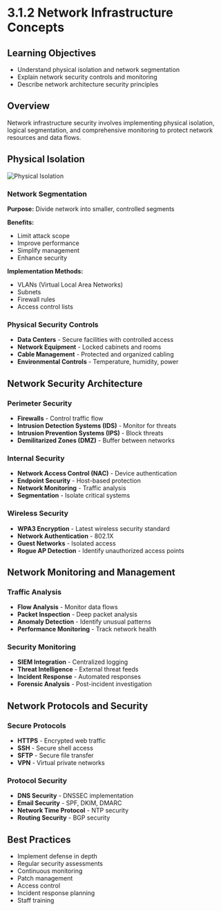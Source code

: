 # 3.1.2 Network Infrastructure Concepts

## Learning Objectives
- Understand physical isolation and network segmentation
- Explain network security controls and monitoring
- Describe network architecture security principles

## Overview
Network infrastructure security involves implementing physical isolation, logical segmentation, and comprehensive monitoring to protect network resources and data flows.

## Physical Isolation
![Physical Isolation](Photos/Physical-Isolation.png)

### Network Segmentation
**Purpose:** Divide network into smaller, controlled segments

**Benefits:**
- Limit attack scope
- Improve performance
- Simplify management
- Enhance security

**Implementation Methods:**
- VLANs (Virtual Local Area Networks)
- Subnets
- Firewall rules
- Access control lists

### Physical Security Controls
- **Data Centers** - Secure facilities with controlled access
- **Network Equipment** - Locked cabinets and rooms
- **Cable Management** - Protected and organized cabling
- **Environmental Controls** - Temperature, humidity, power

## Network Security Architecture

### Perimeter Security
- **Firewalls** - Control traffic flow
- **Intrusion Detection Systems (IDS)** - Monitor for threats
- **Intrusion Prevention Systems (IPS)** - Block threats
- **Demilitarized Zones (DMZ)** - Buffer between networks

### Internal Security
- **Network Access Control (NAC)** - Device authentication
- **Endpoint Security** - Host-based protection
- **Network Monitoring** - Traffic analysis
- **Segmentation** - Isolate critical systems

### Wireless Security
- **WPA3 Encryption** - Latest wireless security standard
- **Network Authentication** - 802.1X
- **Guest Networks** - Isolated access
- **Rogue AP Detection** - Identify unauthorized access points

## Network Monitoring and Management

### Traffic Analysis
- **Flow Analysis** - Monitor data flows
- **Packet Inspection** - Deep packet analysis
- **Anomaly Detection** - Identify unusual patterns
- **Performance Monitoring** - Track network health

### Security Monitoring
- **SIEM Integration** - Centralized logging
- **Threat Intelligence** - External threat feeds
- **Incident Response** - Automated responses
- **Forensic Analysis** - Post-incident investigation

## Network Protocols and Security

### Secure Protocols
- **HTTPS** - Encrypted web traffic
- **SSH** - Secure shell access
- **SFTP** - Secure file transfer
- **VPN** - Virtual private networks

### Protocol Security
- **DNS Security** - DNSSEC implementation
- **Email Security** - SPF, DKIM, DMARC
- **Network Time Protocol** - NTP security
- **Routing Security** - BGP security

## Best Practices
- Implement defense in depth
- Regular security assessments
- Continuous monitoring
- Patch management
- Access control
- Incident response planning
- Staff training